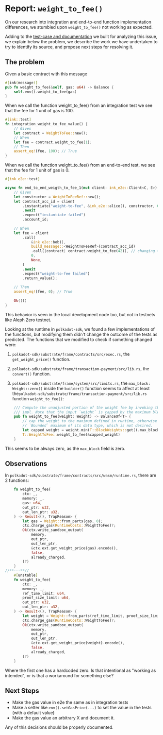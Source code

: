 # Report: `weight_to_fee()`

On our research into integration and end-to-end function implementation differences, we stumbled upon `weight_to_fee()` not working as expected.

Adding to the [test-case and documentation](https://github.com/CoinFabrik/on-ink-integration-tests/tree/main/test-cases/weight-to-fee) we built for analyzing this issue, we explain below the problem, we describe the work we have undertaken to try to identify its source, and propose next steps for resolving it.

## The problem

Given a basic contract with this message

```rust
#[ink(message)]
pub fn weight_to_fee(&self, gas: u64) -> Balance {
	self.env().weight_to_fee(gas)
}
```

When we call the function weight_to_fee() from an integration test we see that the fee for 1 unit of gas is 100.

```rust
#[ink::test]
fn integration_weight_to_fee_value() {
	// Given
	let contract = WeightToFee::new();
	// When
	let fee = contract.weight_to_fee(1);
	// Then
	assert_eq!(fee, 100); // True
}
```

When we call the function weight_to_fee() from an end-to-end test, we see that the fee for 1 unit of gas is 0.

```rust
#[ink_e2e::test]

async fn end_to_end_weigth_to_fee_1(mut client: ink_e2e::Client<C, E>) -> E2EResult<()> {
	// Given
	let constructor = WeightToFeeRef::new();
	let contract_acc_id = client	
		.instantiate("weight-to-fee", &ink_e2e::alice(), constructor, 0, None)
		.await
		.expect("instantiate failed")
		.account_id;
	
	// When
	let fee = client
		.call(
			&ink_e2e::bob(),
			build_message::<WeightToFeeRef>(contract_acc_id)
			.call(|contract| contract.weight_to_fee(42)), // changing this number doesn't changes the outcome
			0,
			None,
		)
		.await
		.expect("weight-to-fee failed")
		.return_value();
		  
	// Then
	assert_eq!(fee, 0); // True	
	
	Ok(())
}
```

This behavior is seen in the local development node too, but not in testnets like Aleph Zero testnet. 

Looking at the runtime in `polkadot-sdk`, we found a few implementations of the functions, but modifying them didn't change the outcome of the tests as predicted. 
The functions that we modified to check if something changed were:

1)  `polkadot-sdk/substrate/frame/contracts/src/exec.rs`, the `get_weight_price()` function. 
2) `polkadot-sdk/substrate/frame/transaction-payment/src/lib.rs`, the `convert()` function.

3) `polkadot-sdk/substrate/frame/system/src/limits.rs`, the `max_block: Weight::zero()` inside the `builder()` function seems to affect at least the`polkadot-sdk/substrate/frame/transaction-payment/src/lib.rs` function `weight_to_fee()`:
```rust
	/// Compute the unadjusted portion of the weight fee by invoking the configured `WeightToFee`
	/// impl. Note that the input `weight` is capped by the maximum block weight before computation.
	pub fn weight_to_fee(weight: Weight) -> BalanceOf<T> {
		// cap the weight to the maximum defined in runtime, otherwise it will be the
		// `Bounded` maximum of its data type, which is not desired.
		let capped_weight = weight.min(T::BlockWeights::get().max_block);
		T::WeightToFee::weight_to_fee(&capped_weight)
	}
``` 

This seems to be always zero, as the `max_block` field is zero.

## Observations

In `polkadot-sdk/substrate/frame/contracts/src/wasm/runtime.rs`, there are 2 functions:
```rust
	fn weight_to_fee(
		ctx: _,
		memory: _,
		gas: u64,
		out_ptr: u32,
		out_len_ptr: u32,
	) -> Result<(), TrapReason> {
		let gas = Weight::from_parts(gas, 0);
		ctx.charge_gas(RuntimeCosts::WeightToFee)?;
		Ok(ctx.write_sandbox_output(
			memory,
			out_ptr,
			out_len_ptr,
			&ctx.ext.get_weight_price(gas).encode(),
			false,
			already_charged,
		)?)
	}
//**---**//
	#[unstable]
	fn weight_to_fee(
		ctx: _,
		memory: _,
		ref_time_limit: u64,
		proof_size_limit: u64,
		out_ptr: u32,
		out_len_ptr: u32,
	) -> Result<(), TrapReason> {
		let weight = Weight::from_parts(ref_time_limit, proof_size_limit);
		ctx.charge_gas(RuntimeCosts::WeightToFee)?;
		Ok(ctx.write_sandbox_output(
			memory,
			out_ptr,
			out_len_ptr,
			&ctx.ext.get_weight_price(weight).encode(),
			false,
			already_charged,
		)?)
	}
```
Where the first one has a hardcoded zero. Is that intentional as "working as intended", or is that a workaround for something else?

## Next Steps

- Make the gas value in e2e the same as in integration tests
- Make a setter like `env().setGasPrice(...)` to set the value in the tests (with a default value)
- Make the gas value an arbitrary X and document it.

Any of this decisions should be properly documented. 
